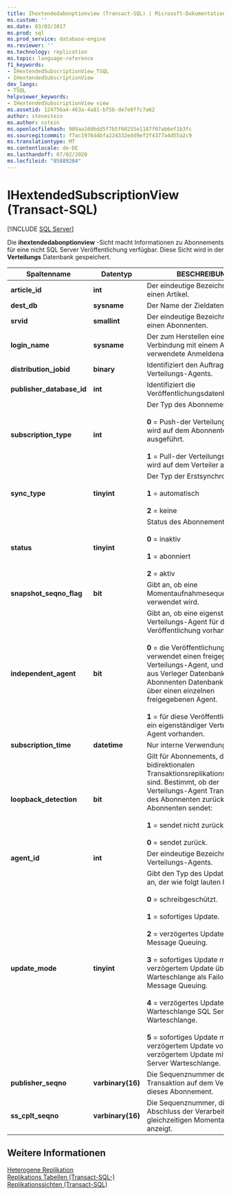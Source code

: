 ```yaml
---
title: Ihextendedabonptionview (Transact-SQL) | Microsoft-Dokumentation
ms.custom: ''
ms.date: 03/03/2017
ms.prod: sql
ms.prod_service: database-engine
ms.reviewer: ''
ms.technology: replication
ms.topic: language-reference
f1_keywords:
- IHextendedSubscriptionView_TSQL
- IHextendedSubscriptionView
dev_langs:
- TSQL
helpviewer_keywords:
- IHextendedSubscriptionView view
ms.assetid: 124756a4-463a-4a81-bf5b-de7e8ffc7a62
author: stevestein
ms.author: sstein
ms.openlocfilehash: 909aa160bdd5f7b5f60255e1187f07ab6ef1b3fc
ms.sourcegitcommit: f7ac1976d4bfa224332edd9ef2f4377a4d55a2c9
ms.translationtype: MT
ms.contentlocale: de-DE
ms.lasthandoff: 07/02/2020
ms.locfileid: "85889204"
---
```

# <a name="ihextendedsubscriptionview-transact-sql"></a>IHextendedSubscriptionView (Transact-SQL)
[!INCLUDE [SQL Server](../../includes/applies-to-version/sqlserver.md)]

  Die **ihextendedabonptionview** -Sicht macht Informationen zu Abonnements für eine nicht SQL Server Veröffentlichung verfügbar. Diese Sicht wird in der **Verteilungs** Datenbank gespeichert.  
  
|Spaltenname|Datentyp|BESCHREIBUNG|  
|-----------------|---------------|-----------------|  
|**article_id**|**int**|Der eindeutige Bezeichner für einen Artikel.|  
|**dest_db**|**sysname**|Der Name der Zieldatenbank.|  
|**srvid**|**smallint**|Der eindeutige Bezeichner für einen Abonnenten.|  
|**login_name**|**sysname**|Der zum Herstellen einer Verbindung mit einem Abonnenten verwendete Anmeldename.|  
|**distribution_jobid**|**binary**|Identifiziert den Auftrag des Verteilungs-Agents.|  
|**publisher_database_id**|**int**|Identifiziert die Veröffentlichungsdatenbank.|  
|**subscription_type**|**int**|Der Typ des Abonnements:<br /><br /> **0** = Push-der Verteilungs-Agent wird auf dem Abonnenten ausgeführt.<br /><br /> **1** = Pull-der Verteilungs-Agent wird auf dem Verteiler ausgeführt.|  
|**sync_type**|**tinyint**|Der Typ der Erstsynchronisierung:<br /><br /> **1** = automatisch<br /><br /> **2** = keine|  
|**status**|**tinyint**|Status des Abonnements:<br /><br /> **0** = inaktiv<br /><br /> **1** = abonniert<br /><br /> **2** = aktiv|  
|**snapshot_seqno_flag**|**bit**|Gibt an, ob eine Momentaufnahmesequenznummer verwendet wird.|  
|**independent_agent**|**bit**|Gibt an, ob eine eigenständige Verteilungs-Agent für diese Veröffentlichung vorhanden ist.<br /><br /> **0** = die Veröffentlichung verwendet einen freigegebenen Verteilungs-Agent, und jedes Paar aus Verleger Datenbank und Abonnenten Datenbank verfügt über einen einzelnen freigegebenen Agent.<br /><br /> **1** = für diese Veröffentlichung ist ein eigenständiger Verteilungs-Agent vorhanden.|  
|**subscription_time**|**datetime**|Nur interne Verwendung.|  
|**loopback_detection**|**bit**|Gilt für Abonnements, die Teil einer bidirektionalen Transaktionsreplikationstopologie sind. Bestimmt, ob der Verteilungs-Agent Transaktionen des Abonnenten zurück an den Abonnenten sendet:<br /><br /> **1** = sendet nicht zurück.<br /><br /> **0** = sendet zurück.|  
|**agent_id**|**int**|Der eindeutige Bezeichner des Verteilungs-Agents.|  
|**update_mode**|**tinyint**|Gibt den Typ des Updatemodus an, der wie folgt lauten kann:<br /><br /> **0** = schreibgeschützt.<br /><br /> **1** = sofortiges Update.<br /><br /> **2** = verzögertes Update über Message Queuing.<br /><br /> **3** = sofortiges Update mit verzögertem Update über eine Warteschlange als Failover mit Message Queuing.<br /><br /> **4** = verzögertes Update über eine Warteschlange SQL Server Warteschlange.<br /><br /> **5** = sofortiges Update mit verzögertem Update von verzögertem Update mithilfe SQL Server Warteschlange.|  
|**publisher_seqno**|**varbinary(16)**|Die Sequenznummer der Transaktion auf dem Verleger für dieses Abonnement.|  
|**ss_cplt_seqno**|**varbinary(16)**|Die Sequenznummer, die den Abschluss der Verarbeitung der gleichzeitigen Momentaufnahme anzeigt.|  
  
## <a name="see-also"></a>Weitere Informationen  
 [Heterogene Replikation](../../relational-databases/replication/non-sql/heterogeneous-database-replication.md)   
 [Replikations Tabellen &#40;Transact-SQL-&#41;](../../relational-databases/system-tables/replication-tables-transact-sql.md)   
 [Replikationssichten &#40;Transact-SQL&#41;](../../relational-databases/system-views/replication-views-transact-sql.md)  
  
  
